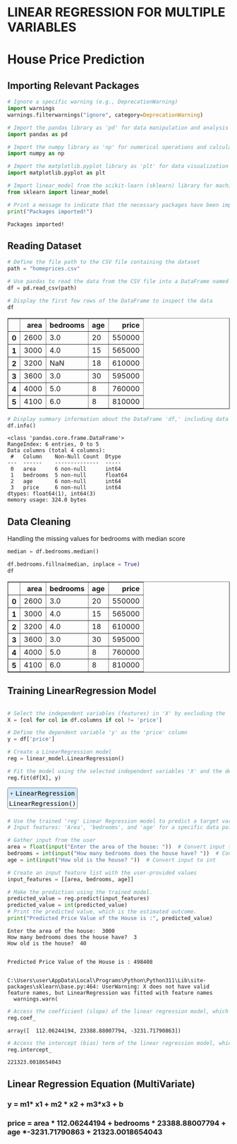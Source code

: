 # LINEAR REGRESSION FOR MULTIPLE VARIABLES


# House Price Prediction

## Importing Relevant Packages


```python
# Ignore a specific warning (e.g., DeprecationWarning)
import warnings
warnings.filterwarnings("ignore", category=DeprecationWarning)

# Import the pandas library as 'pd' for data manipulation and analysis
import pandas as pd

# Import the numpy library as 'np' for numerical operations and calculations
import numpy as np

# Import the matplotlib.pyplot library as 'plt' for data visualization
import matplotlib.pyplot as plt

# Import linear_model from the scikit-learn (sklearn) library for machine learning
from sklearn import linear_model

# Print a message to indicate that the necessary packages have been imported
print("Packages imported!")

```

    Packages imported!
    

## Reading Dataset 


```python
# Define the file path to the CSV file containing the dataset
path = "homeprices.csv"

# Use pandas to read the data from the CSV file into a DataFrame named 'df'
df = pd.read_csv(path)

# Display the first few rows of the DataFrame to inspect the data
df

```




<div>
<style scoped>
    .dataframe tbody tr th:only-of-type {
        vertical-align: middle;
    }

    .dataframe tbody tr th {
        vertical-align: top;
    }

    .dataframe thead th {
        text-align: right;
    }
</style>
<table border="1" class="dataframe">
  <thead>
    <tr style="text-align: right;">
      <th></th>
      <th>area</th>
      <th>bedrooms</th>
      <th>age</th>
      <th>price</th>
    </tr>
  </thead>
  <tbody>
    <tr>
      <th>0</th>
      <td>2600</td>
      <td>3.0</td>
      <td>20</td>
      <td>550000</td>
    </tr>
    <tr>
      <th>1</th>
      <td>3000</td>
      <td>4.0</td>
      <td>15</td>
      <td>565000</td>
    </tr>
    <tr>
      <th>2</th>
      <td>3200</td>
      <td>NaN</td>
      <td>18</td>
      <td>610000</td>
    </tr>
    <tr>
      <th>3</th>
      <td>3600</td>
      <td>3.0</td>
      <td>30</td>
      <td>595000</td>
    </tr>
    <tr>
      <th>4</th>
      <td>4000</td>
      <td>5.0</td>
      <td>8</td>
      <td>760000</td>
    </tr>
    <tr>
      <th>5</th>
      <td>4100</td>
      <td>6.0</td>
      <td>8</td>
      <td>810000</td>
    </tr>
  </tbody>
</table>
</div>




```python
# Display summary information about the DataFrame 'df,' including data types, non-null values, and memory usage
df.info()

```

    <class 'pandas.core.frame.DataFrame'>
    RangeIndex: 6 entries, 0 to 5
    Data columns (total 4 columns):
     #   Column    Non-Null Count  Dtype  
    ---  ------    --------------  -----  
     0   area      6 non-null      int64  
     1   bedrooms  5 non-null      float64
     2   age       6 non-null      int64  
     3   price     6 non-null      int64  
    dtypes: float64(1), int64(3)
    memory usage: 324.0 bytes
    

## Data Cleaning

Handling the missing values for bedrooms with median score


```python
median = df.bedrooms.median()

df.bedrooms.fillna(median, inplace = True)
df
```




<div>
<style scoped>
    .dataframe tbody tr th:only-of-type {
        vertical-align: middle;
    }

    .dataframe tbody tr th {
        vertical-align: top;
    }

    .dataframe thead th {
        text-align: right;
    }
</style>
<table border="1" class="dataframe">
  <thead>
    <tr style="text-align: right;">
      <th></th>
      <th>area</th>
      <th>bedrooms</th>
      <th>age</th>
      <th>price</th>
    </tr>
  </thead>
  <tbody>
    <tr>
      <th>0</th>
      <td>2600</td>
      <td>3.0</td>
      <td>20</td>
      <td>550000</td>
    </tr>
    <tr>
      <th>1</th>
      <td>3000</td>
      <td>4.0</td>
      <td>15</td>
      <td>565000</td>
    </tr>
    <tr>
      <th>2</th>
      <td>3200</td>
      <td>4.0</td>
      <td>18</td>
      <td>610000</td>
    </tr>
    <tr>
      <th>3</th>
      <td>3600</td>
      <td>3.0</td>
      <td>30</td>
      <td>595000</td>
    </tr>
    <tr>
      <th>4</th>
      <td>4000</td>
      <td>5.0</td>
      <td>8</td>
      <td>760000</td>
    </tr>
    <tr>
      <th>5</th>
      <td>4100</td>
      <td>6.0</td>
      <td>8</td>
      <td>810000</td>
    </tr>
  </tbody>
</table>
</div>



## Training LinearRegression Model


```python

# Select the independent variables (features) in 'X' by excluding the 'price' column
X = [col for col in df.columns if col != 'price']

# Define the dependent variable 'y' as the 'price' column
y = df['price']

# Create a LinearRegression model
reg = linear_model.LinearRegression()

# Fit the model using the selected independent variables 'X' and the dependent variable 'y'
reg.fit(df[X], y)

```




<style>#sk-container-id-1 {color: black;}#sk-container-id-1 pre{padding: 0;}#sk-container-id-1 div.sk-toggleable {background-color: white;}#sk-container-id-1 label.sk-toggleable__label {cursor: pointer;display: block;width: 100%;margin-bottom: 0;padding: 0.3em;box-sizing: border-box;text-align: center;}#sk-container-id-1 label.sk-toggleable__label-arrow:before {content: "▸";float: left;margin-right: 0.25em;color: #696969;}#sk-container-id-1 label.sk-toggleable__label-arrow:hover:before {color: black;}#sk-container-id-1 div.sk-estimator:hover label.sk-toggleable__label-arrow:before {color: black;}#sk-container-id-1 div.sk-toggleable__content {max-height: 0;max-width: 0;overflow: hidden;text-align: left;background-color: #f0f8ff;}#sk-container-id-1 div.sk-toggleable__content pre {margin: 0.2em;color: black;border-radius: 0.25em;background-color: #f0f8ff;}#sk-container-id-1 input.sk-toggleable__control:checked~div.sk-toggleable__content {max-height: 200px;max-width: 100%;overflow: auto;}#sk-container-id-1 input.sk-toggleable__control:checked~label.sk-toggleable__label-arrow:before {content: "▾";}#sk-container-id-1 div.sk-estimator input.sk-toggleable__control:checked~label.sk-toggleable__label {background-color: #d4ebff;}#sk-container-id-1 div.sk-label input.sk-toggleable__control:checked~label.sk-toggleable__label {background-color: #d4ebff;}#sk-container-id-1 input.sk-hidden--visually {border: 0;clip: rect(1px 1px 1px 1px);clip: rect(1px, 1px, 1px, 1px);height: 1px;margin: -1px;overflow: hidden;padding: 0;position: absolute;width: 1px;}#sk-container-id-1 div.sk-estimator {font-family: monospace;background-color: #f0f8ff;border: 1px dotted black;border-radius: 0.25em;box-sizing: border-box;margin-bottom: 0.5em;}#sk-container-id-1 div.sk-estimator:hover {background-color: #d4ebff;}#sk-container-id-1 div.sk-parallel-item::after {content: "";width: 100%;border-bottom: 1px solid gray;flex-grow: 1;}#sk-container-id-1 div.sk-label:hover label.sk-toggleable__label {background-color: #d4ebff;}#sk-container-id-1 div.sk-serial::before {content: "";position: absolute;border-left: 1px solid gray;box-sizing: border-box;top: 0;bottom: 0;left: 50%;z-index: 0;}#sk-container-id-1 div.sk-serial {display: flex;flex-direction: column;align-items: center;background-color: white;padding-right: 0.2em;padding-left: 0.2em;position: relative;}#sk-container-id-1 div.sk-item {position: relative;z-index: 1;}#sk-container-id-1 div.sk-parallel {display: flex;align-items: stretch;justify-content: center;background-color: white;position: relative;}#sk-container-id-1 div.sk-item::before, #sk-container-id-1 div.sk-parallel-item::before {content: "";position: absolute;border-left: 1px solid gray;box-sizing: border-box;top: 0;bottom: 0;left: 50%;z-index: -1;}#sk-container-id-1 div.sk-parallel-item {display: flex;flex-direction: column;z-index: 1;position: relative;background-color: white;}#sk-container-id-1 div.sk-parallel-item:first-child::after {align-self: flex-end;width: 50%;}#sk-container-id-1 div.sk-parallel-item:last-child::after {align-self: flex-start;width: 50%;}#sk-container-id-1 div.sk-parallel-item:only-child::after {width: 0;}#sk-container-id-1 div.sk-dashed-wrapped {border: 1px dashed gray;margin: 0 0.4em 0.5em 0.4em;box-sizing: border-box;padding-bottom: 0.4em;background-color: white;}#sk-container-id-1 div.sk-label label {font-family: monospace;font-weight: bold;display: inline-block;line-height: 1.2em;}#sk-container-id-1 div.sk-label-container {text-align: center;}#sk-container-id-1 div.sk-container {/* jupyter's `normalize.less` sets `[hidden] { display: none; }` but bootstrap.min.css set `[hidden] { display: none !important; }` so we also need the `!important` here to be able to override the default hidden behavior on the sphinx rendered scikit-learn.org. See: https://github.com/scikit-learn/scikit-learn/issues/21755 */display: inline-block !important;position: relative;}#sk-container-id-1 div.sk-text-repr-fallback {display: none;}</style><div id="sk-container-id-1" class="sk-top-container"><div class="sk-text-repr-fallback"><pre>LinearRegression()</pre><b>In a Jupyter environment, please rerun this cell to show the HTML representation or trust the notebook. <br />On GitHub, the HTML representation is unable to render, please try loading this page with nbviewer.org.</b></div><div class="sk-container" hidden><div class="sk-item"><div class="sk-estimator sk-toggleable"><input class="sk-toggleable__control sk-hidden--visually" id="sk-estimator-id-1" type="checkbox" checked><label for="sk-estimator-id-1" class="sk-toggleable__label sk-toggleable__label-arrow">LinearRegression</label><div class="sk-toggleable__content"><pre>LinearRegression()</pre></div></div></div></div></div>




```python
# Use the trained 'reg' Linear Regression model to predict a target variable.
# Input features: 'Area', 'bedrooms', and 'age' for a specific data point.

# Gather input from the user
area = float(input("Enter the area of the house: "))  # Convert input to float
bedrooms = int(input("How many bedrooms does the house have? "))  # Convert input to int
age = int(input("How old is the house? "))  # Convert input to int

# Create an input feature list with the user-provided values
input_features = [[area, bedrooms, age]]

# Make the prediction using the trained model.
predicted_value = reg.predict(input_features)
predicted_value = int(predicted_value)
# Print the predicted value, which is the estimated outcome.
print("Predicted Price Value of the House is :", predicted_value)

```

    Enter the area of the house:  3000
    How many bedrooms does the house have?  3
    How old is the house?  40
    

    Predicted Price Value of the House is : 498408
    

    C:\Users\user\AppData\Local\Programs\Python\Python311\Lib\site-packages\sklearn\base.py:464: UserWarning: X does not have valid feature names, but LinearRegression was fitted with feature names
      warnings.warn(
    


```python
# Access the coefficient (slope) of the linear regression model, which represents the relationship between the input feature and the target variable
reg.coef_

```




    array([  112.06244194, 23388.88007794, -3231.71790863])




```python
# Access the intercept (bias) term of the linear regression model, which represents the value of the target variable when the input feature is zero
reg.intercept_

```




    221323.0018654043



## Linear Regression Equation (MultiVariate)

### y = m1* x1 + m2 * x2 + m3*x3 +  b

### price =  area * 112.06244194 + bedrooms * 23388.88007794 + age *-3231.71790863 + 21323.0018654043


```python

```
